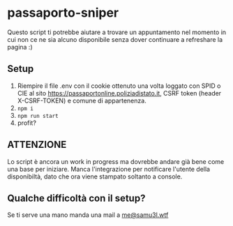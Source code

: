 # passaporto-sniper
Questo script ti potrebbe aiutare a trovare un appuntamento nel momento in cui non ce ne sia alcuno disponibile senza dover continuare a refreshare la pagina :)

## Setup
1. Riempire il file .env con il cookie ottenuto una volta loggato con SPID o CIE al sito https://passaportonline.poliziadistato.it, CSRF token (header X-CSRF-TOKEN) e comune di appartenenza.
2. ```npm i```
3. ```npm run start```
5. profit?

## ATTENZIONE
Lo script è ancora un work in progress ma dovrebbe andare già bene come una base per iniziare. Manca l'integrazione per notificare l'utente della disponibiltà, dato che ora viene stampato soltanto a console.

## Qualche difficoltà con il setup?
Se ti serve una mano manda una mail a me@samu3l.wtf
